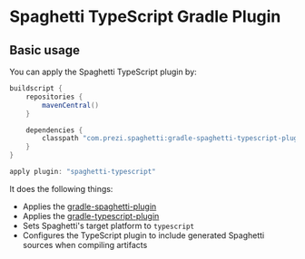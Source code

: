 Spaghetti TypeScript Gradle Plugin
==================================

## Basic usage

You can apply the Spaghetti TypeScript plugin by:

```groovy
buildscript {
    repositories {
        mavenCentral()
    }

    dependencies {
        classpath "com.prezi.spaghetti:gradle-spaghetti-typescript-plugin:1.4.1"
    }
}

apply plugin: "spaghetti-typescript"
```

It does the following things:

* Applies the [gradle-spaghetti-plugin](../gradle-spaghetti-plugin)
* Applies the [gradle-typescript-plugin](https://github.com/prezi/gradle-typescript-plugin)
* Sets Spaghetti's target platform to `typescript`
* Configures the TypeScript plugin to include generated Spaghetti sources when compiling artifacts
